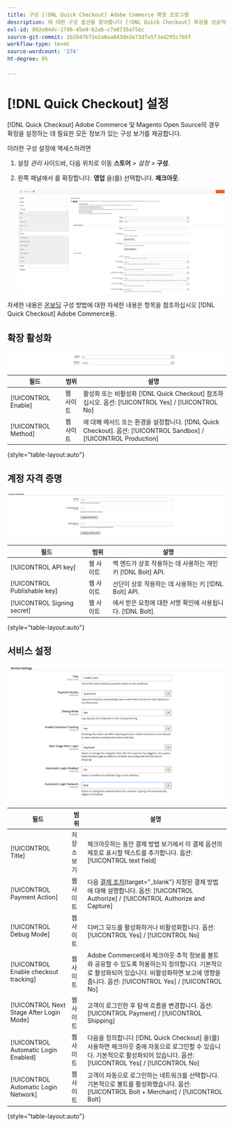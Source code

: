 ```yaml
---
title: 구성 [!DNL Quick Checkout] Adobe Commerce 확장 프로그램
description: 에 대한 구성 옵션을 알아봅니다 [!DNL Quick Checkout] 확장을 성공적으로 온보드 및 설정하는 방법.
exl-id: 892e04dc-17d6-45e9-b2ab-c7a0735a75bc
source-git-commit: 1b2847b71e2a6aa843de2e73dfe5f3ad295c7b5f
workflow-type: tm+mt
source-wordcount: '274'
ht-degree: 0%

---
```


# [!DNL Quick Checkout] 설정

[!DNL Quick Checkout] Adobe Commerce 및 Magento Open Source의 경우 확장을 설정하는 데 필요한 모든 정보가 있는 구성 보기를 제공합니다.

이러한 구성 설정에 액세스하려면

1. 설정 _관리_ 사이드바, 다음 위치로 이동 **스토어** > _설정_ > **구성**.
1. 왼쪽 패널에서 를 확장합니다. **영업** 을(를) 선택합니다. **체크아웃**.

   ![빠른 체크아웃](assets/configuration-view.png)

자세한 내용은 [온보딩](../quick-checkout/onboarding.md) 구성 방법에 대한 자세한 내용은 항목을 참조하십시오 [!DNL Quick Checkout] Adobe Commerce용.

## 확장 활성화

![빠른 체크아웃](assets/enable-method.png)

| 필드 | 범위 | 설명 |
|---|---|---|
| [!UICONTROL Enable] | 웹 사이트 | 활성화 또는 비활성화 [!DNL Quick Checkout] 참조하십시오. 옵션: [!UICONTROL Yes] / [!UICONTROL No] |
| [!UICONTROL Method] | 웹 사이트 | 에 대해 메서드 또는 환경을 설정합니다. [!DNL Quick Checkout]. 옵션: [!UICONTROL Sandbox] / [!UICONTROL Production] |

{style=&quot;table-layout:auto&quot;}

## 계정 자격 증명

![빠른 체크아웃](assets/account-creds.png)

| 필드 | 범위 | 설명 |
|---|---|---|
| [!UICONTROL API key] | 웹 사이트 | 백 엔드가 상호 작용하는 데 사용하는 개인 키 [!DNL Bolt] API. |
| [!UICONTROL Publishable key] | 웹 사이트 | 선단이 상호 작용하는 데 사용하는 키 [!DNL Bolt] API. |
| [!UICONTROL Signing secret] | 웹 사이트 | 에서 받은 요청에 대한 서명 확인에 사용됩니다. [!DNL Bolt]. |

{style=&quot;table-layout:auto&quot;}

## 서비스 설정

![빠른 체크아웃](assets/service-settings.png)

| 필드 | 범위 | 설명 |
|---|---|---|
| [!UICONTROL Title] | 저장소 보기 | 체크아웃하는 동안 결제 방법 보기에서 이 결제 옵션의 제호로 표시할 텍스트를 추가합니다. 옵션: [!UICONTROL text field] |
| [!UICONTROL Payment Action] | 웹 사이트 | 다음 [결제 조치](https://docs.magento.com/user-guide/configuration/sales/payment-methods.html#payment-actions){target="_blank"} 지정된 결제 방법에 대해 설명합니다. 옵션: [!UICONTROL Authorize] / [!UICONTROL Authorize and Capture] |
| [!UICONTROL Debug Mode] | 웹 사이트 | 디버그 모드를 활성화하거나 비활성화합니다. 옵션: [!UICONTROL Yes] / [!UICONTROL No] |
| [!UICONTROL Enable checkout tracking] | 웹 사이트 | Adobe Commerce에서 체크아웃 추적 정보를 볼트와 공유할 수 있도록 허용하는지 정의합니다. 기본적으로 활성화되어 있습니다. 비활성화하면 보고에 영향을 줍니다. 옵션: [!UICONTROL Yes] / [!UICONTROL No] |
| [!UICONTROL Next Stage After Login Mode] | 웹 사이트 | 고객이 로그인한 후 탐색 흐름을 변경합니다. 옵션: [!UICONTROL Payment] / [!UICONTROL Shipping] |
| [!UICONTROL Automatic Login Enabled] | 웹 사이트 | 다음을 정의합니다 [!DNL Quick Checkout] 을(를) 사용하면 체크아웃 중에 자동으로 로그인할 수 있습니다. 기본적으로 활성화되어 있습니다. 옵션: [!UICONTROL Yes] / [!UICONTROL No] |
| [!UICONTROL Automatic Login Network] | 웹 사이트 | 고객이 자동으로 로그인하는 네트워크를 선택합니다. 기본적으로 볼트를 활성화했습니다. 옵션: [!UICONTROL Bolt + Merchant] / [!UICONTROL Bolt] |

{style=&quot;table-layout:auto&quot;}
